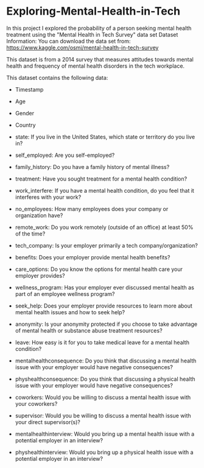 # Exploring-Mental-Health-in-Tech
In this project I explored the probability of a person seeking mental health treatment using the "Mental Health in Tech Survey" data set
Dataset Information:
You can download the data set from: https://www.kaggle.com/osmi/mental-health-in-tech-survey

This dataset is from a 2014 survey that measures attitudes towards mental health and frequency of mental health disorders in the tech workplace.

This dataset contains the following data:

- Timestamp

- Age

- Gender

- Country

- state: If you live in the United States, which state or territory do you live in?

- self_employed: Are you self-employed?

- family_history: Do you have a family history of mental illness?

- treatment: Have you sought treatment for a mental health condition?

- work_interfere: If you have a mental health condition, do you feel that it interferes with your work?

- no_employees: How many employees does your company or organization have?

- remote_work: Do you work remotely (outside of an office) at least 50% of the time?

- tech_company: Is your employer primarily a tech company/organization?

- benefits: Does your employer provide mental health benefits?

- care_options: Do you know the options for mental health care your employer provides?

- wellness_program: Has your employer ever discussed mental health as part of an employee wellness program?

- seek_help: Does your employer provide resources to learn more about mental health issues and how to seek help?

- anonymity: Is your anonymity protected if you choose to take advantage of mental health or substance abuse treatment resources?

- leave: How easy is it for you to take medical leave for a mental health condition?

- mentalhealthconsequence: Do you think that discussing a mental health issue with your employer would have negative consequences?

- physhealthconsequence: Do you think that discussing a physical health issue with your employer would have negative consequences?

- coworkers: Would you be willing to discuss a mental health issue with your coworkers?

- supervisor: Would you be willing to discuss a mental health issue with your direct supervisor(s)?

- mentalhealthinterview: Would you bring up a mental health issue with a potential employer in an interview?

- physhealthinterview: Would you bring up a physical health issue with a potential employer in an interview?
